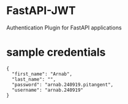 # FastAPI-JWT
Authentication Plugin for FastAPI applications

# sample credentials
```
{
  "first_name": "Arnab",
  "last_name": "",
  "password": "arnab.240919.pitangent",
  "username": "arnab.240919"
}
```
